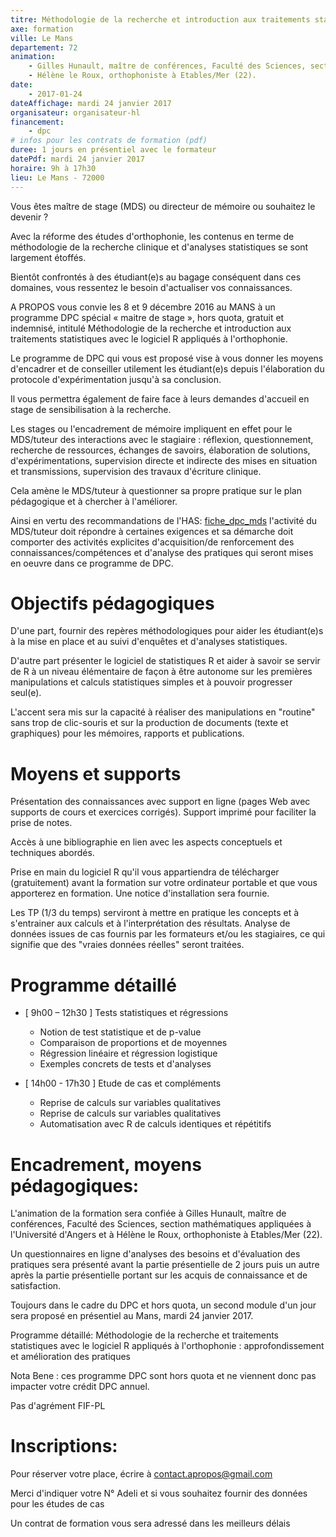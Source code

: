 ```yaml
---
titre: Méthodologie de la recherche et introduction aux traitements statistiques avec le logiciel R appliqués à l'orthophonie - module 2
axe: formation
ville: Le Mans
departement: 72
animation:
    - Gilles Hunault, maître de conférences, Faculté des Sciences, section mathématiques appliquées à l'Université d'Angers
    - Hélène le Roux, orthophoniste à Etables/Mer (22).
date: 
    - 2017-01-24
dateAffichage: mardi 24 janvier 2017
organisateur: organisateur-hl
financement:
    - dpc
# infos pour les contrats de formation (pdf)
duree: 1 jours en présentiel avec le formateur
datePdf: mardi 24 janvier 2017
horaire: 9h à 17h30
lieu: Le Mans - 72000
---
```

Vous êtes maître de stage (MDS) ou directeur de mémoire ou souhaitez le devenir ?
 
Avec la réforme des études d'orthophonie, les contenus en terme de méthodologie de la recherche clinique et d'analyses statistiques se sont largement étoffés.

Bientôt confrontés à des étudiant(e)s au bagage conséquent dans ces domaines, vous ressentez le besoin d'actualiser vos connaissances.

A PROPOS vous convie les 8 et 9 décembre 2016 au MANS à un programme DPC spécial « maitre de stage », hors quota, gratuit et indemnisé, intitulé Méthodologie de la recherche et introduction aux traitements statistiques avec le logiciel R appliqués à l'orthophonie.

Le programme de DPC qui vous est proposé vise à vous donner les moyens d'encadrer et de conseiller utilement les étudiant(e)s depuis l'élaboration du protocole d'expérimentation jusqu'à sa conclusion.

Il vous permettra également de faire face à leurs demandes d'accueil en stage de sensibilisation à la recherche.

Les stages ou l'encadrement de mémoire impliquent en effet pour le MDS/tuteur des interactions avec le stagiaire : réflexion, questionnement, recherche de ressources, échanges de savoirs, élaboration de solutions, d'expérimentations, supervision directe et indirecte des mises en situation et transmissions, supervision des travaux d'écriture clinique.

Cela amène le MDS/tuteur à questionner sa propre pratique sur le plan pédagogique et à chercher à l'améliorer.

Ainsi en vertu des recommandations de l'HAS:
[fiche_dpc_mds](http://www.hassante.fr/portail/upload/docs/application/pdf/2014-06/fiche_dpc_mds_2014-06-24_11-26-39_836.pdf)
l'activité du MDS/tuteur doit répondre à certaines exigences et sa démarche doit comporter des activités explicites d'acquisition/de renforcement des connaissances/compétences et d'analyse des pratiques qui seront mises en oeuvre dans ce programme de DPC.

# Objectifs pédagogiques

D'une part, fournir des repères méthodologiques pour aider les étudiant(e)s à la mise en place et au suivi d'enquêtes et d'analyses statistiques.

D'autre part présenter le logiciel de statistiques R et aider à savoir se servir de R à un niveau élémentaire de façon à être autonome sur les premières manipulations et calculs statistiques simples et à pouvoir progresser seul(e).

L'accent sera mis sur la capacité à réaliser des manipulations en "routine" sans trop de clic-souris et sur la production de documents (texte et graphiques) pour les mémoires, rapports et publications.

# Moyens et supports
 
Présentation des connaissances avec support en ligne (pages Web avec supports de cours et exercices corrigés).
Support imprimé pour faciliter la prise de notes.

Accès à une bibliographie en lien avec les aspects conceptuels et techniques abordés.

Prise en main du logiciel R qu'il vous appartiendra de télécharger (gratuitement) avant la formation sur votre ordinateur portable et que vous apporterez en formation.
Une notice d'installation sera fournie.

Les TP (1/3 du temps) serviront à mettre en pratique les concepts et à s'entrainer aux calculs et à l'interprétation des résultats.
Analyse de données issues de cas fournis par les formateurs et/ou les stagiaires, ce qui signifie que des "vraies données réelles" seront traitées.
 
# Programme détaillé

- [ 9h00 – 12h30 ] Tests statistiques et régressions
    - Notion de test statistique et de p-value
    - Comparaison de proportions et de moyennes
    - Régression linéaire et régression logistique
    - Exemples concrets de tests et d'analyses

- [ 14h00 - 17h30 ] Etude de cas et compléments
    - Reprise de calculs sur variables qualitatives
    - Reprise de calculs sur variables qualitatives
    - Automatisation avec R de calculs identiques et répétitifs
 
# Encadrement, moyens pédagogiques:

L'animation de la formation sera confiée à Gilles Hunault, maître de conférences, Faculté des Sciences, section mathématiques appliquées à l'Université d'Angers et à Hélène le Roux, orthophoniste à Etables/Mer (22).

Un questionnaires en ligne d'analyses des besoins et d'évaluation des pratiques sera présenté avant la partie présentielle de 2 jours puis un autre après la partie présentielle portant sur les acquis de connaissance et de satisfaction.
 
Toujours dans le cadre du DPC et hors quota, un second module d'un jour sera proposé en présentiel au Mans, mardi 24 janvier 2017.

Programme détaillé: Méthodologie de la recherche et traitements statistiques avec le logiciel R appliqués à l'orthophonie : approfondissement et amélioration des pratiques

Nota Bene : ces programme DPC sont hors quota et ne viennent donc pas impacter votre crédit DPC annuel.

Pas d'agrément FIF-PL
 
# Inscriptions:

Pour réserver votre place, écrire à contact.apropos@gmail.com

Merci d'indiquer votre N° Adeli et si vous souhaitez fournir des données pour les études de cas

Un contrat de formation vous sera adressé dans les meilleurs délais